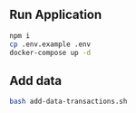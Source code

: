 ## Run Application


```bash
npm i
cp .env.example .env
docker-compose up -d
```

## Add data


```bash
bash add-data-transactions.sh
```
